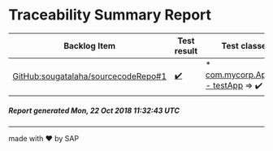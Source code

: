 # Traceability Summary Report
  
  
Backlog Item | Test result  | Test classes
------------ | ----------- | -----------
[GitHub:sougatalaha/sourcecodeRepo#1](https://github.com/sougatalaha/sourcecodeRepo/issues/1) | [:heavy_check_mark:](https://github.com/sougatalaha/traceabilityRepo/tree/master/GitHub/sougatalaha/sourcecodeRepo/1) |  * [com.mycorp.AppTest - testApp](C:\CTM\code\sourcecodeRepo\src\test\java\com\mycorp\AppTest.java) => :heavy_check_mark:<br>  
  
  
##### _Report generated Mon, 22 Oct 2018 11:32:43 UTC_  
-----
made with &#10084; by SAP